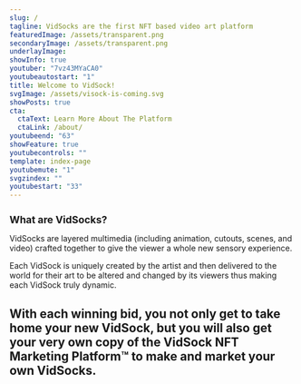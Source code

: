 ```yaml
---
slug: /
tagline: VidSocks are the first NFT based video art platform
featuredImage: /assets/transparent.png
secondaryImage: /assets/transparent.png
underlayImage: 
showInfo: true
youtuber: "7vz43MYaCA0"
youtubeautostart: "1"
title: Welcome to VidSock!
svgImage: /assets/visock-is-coming.svg
showPosts: true
cta:
  ctaText: Learn More About The Platform
  ctaLink: /about/
youtubeend: "63"
showFeature: true
youtubecontrols: ""
template: index-page
youtubemute: "1"
svgzindex: ""
youtubestart: "33"
---
```

<h2 style="font-weight:bold; font-size:125%;">What are VidSocks?</h2>

VidSocks are layered multimedia (including animation, cutouts, scenes, and video) crafted together to give the viewer a whole new sensory experience.

Each VidSock is uniquely created by the artist and then delivered to the world for their art to be altered and changed by its viewers thus making each VidSock truly dynamic.

## With each winning bid, you not only get to take home your new VidSock, but you will also get your very own copy of the <strong>VidSock NFT Marketing Platform™</strong> to make and market your own VidSocks.
